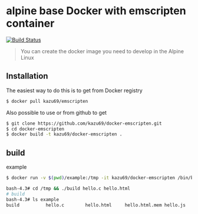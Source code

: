 alpine base Docker with emscripten container
====================

[![Build Status](https://travis-ci.org/kazu69/docker-emscripten.svg?branch=master)](https://travis-ci.org/kazu69/docker-emscripten)

> You can create the docker image you need to develop in the Alpine Linux

Installation
-----

The easiest way to do this is to get from Docker registry

```sh
$ docker pull kazu69/emscripten
```

Also possible to use or from github to get

```sh
$ git clone https://github.com/kazu69/docker-emscripten.git
$ cd docker-emscripten
$ docker build -t kazu69/docker-emscripten .
```

build
----

example

```sh
$ docker run -v $(pwd)/example:/tmp -it kazu69/docker-emscripten /bin/bash

bash-4.3# cd /tmp && ./build hello.c hello.html
# build
bash-4.3# ls example
build          hello.c        hello.html     hello.html.mem hello.js
```
